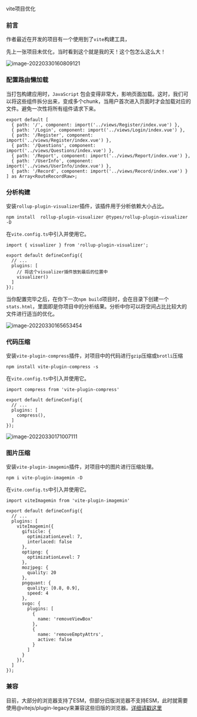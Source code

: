 vite项目优化

### 前言

作者最近在开发的项目有一个使用到了`vite`构建工具，

先上一张项目未优化，当时看到这个就是我的天！这个包怎么这么大！



![image-20220330160809121](https://raw.githubusercontent.com/QC2168/note-img/main/202204011715896.png)

### 配置路由懒加载

当打包构建应用时，`JavaScript` 包会变得非常大，影响页面加载。这时，我们可以将这些组件拆分出来，变成多个chunk，当用户首次进入页面时才会加载对应的文件。避免一次性将所有组件请求下来。

```
export default [
  { path: '/', component: import('../views/Register/index.vue') },
  { path: '/Login', component: import('../views/Login/index.vue') },
  { path: '/Register', component: import('../views/Register/index.vue') },
  { path: '/Questions', component: import('../views/Questions/index.vue') },
  { path: '/Report', component: import('../views/Report/index.vue') },
  { path: '/UserInfo', component: import('../views/UserInfo/index.vue') },
  { path: '/Record', component: import('../views/Record/index.vue') }
] as Array<RouteRecordRaw>;
```

### 分析构建

安装`rollup-plugin-visualizer`插件，该插件用于分析依赖大小占比。

```
npm install  rollup-plugin-visualizer @types/rollup-plugin-visualizer -D
```

在`vite.config.ts`中引入并使用它。

```
import { visualizer } from 'rollup-plugin-visualizer';
```

```
export default defineConfig({
  // ...
  plugins: [
    // 将这个visualizer插件放到最后的位置中
    visualizer()
  ]
});
```

当你配置完毕之后，在你下一次`npm build`项目时，会在目录下创建一个`stats.html`，里面即是你项目中的分析结果。分析中你可以将空间占比比较大的文件进行适当的优化。

![image-20220330165653454](https://raw.githubusercontent.com/QC2168/note-img/main/202204011715900.png)

### 代码压缩

安装`vite-plugin-compress`插件，对项目中的代码进行`gzip`压缩或`brotli`压缩

```
npm install vite-plugin-compress -s
```

在`vite.config.ts`中引入并使用它。

```
import compress from 'vite-plugin-compress'
```

```
export default defineConfig({
  // ...
  plugins: [
    compress(),
  ]
});
```

![image-20220330171007111](https://raw.githubusercontent.com/QC2168/note-img/main/202204011715901.png)

### 图片压缩

安装`vite-plugin-imagemin`插件，对项目中的图片进行压缩处理。

```
npm i vite-plugin-imagemin -D
```

在`vite.config.ts`中引入并使用它。

```
import viteImagemin from 'vite-plugin-imagemin'
```

```
export default defineConfig({
  // ...
  plugins: [
    viteImagemin({
      gifsicle: {
        optimizationLevel: 7,
        interlaced: false
      },
      optipng: {
        optimizationLevel: 7
      },
      mozjpeg: {
        quality: 20
      },
      pngquant: {
        quality: [0.8, 0.9],
        speed: 4
      },
      svgo: {
        plugins: [
          {
            name: 'removeViewBox'
          },
          {
            name: 'removeEmptyAttrs',
            active: false
          }
        ]
      }
    }),
  ]
});
```

### 兼容

目前，大部分的浏览器支持了ESM，但部分旧版浏览器不支持ESM，此时就需要使用@vitejs/plugin-legacy来兼容这些旧版的浏览器。[详细请戳这里](https://github.com/vitejs/vite/tree/main/packages/plugin-legacy#readme)

